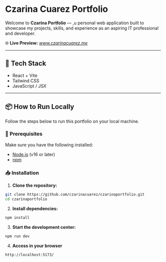 # Czarina Cuarez Portfolio

Welcome to **Czarina Portfolio** — ,u personal web application built to showcase my projects, skills, and experience as an aspiring IT professional and developer.

🌐 **Live Preview:** *www.czarinacuarez.me*

---

## 🚀 Tech Stack

- React + Vite
- Tailwind CSS
- JavaScript / JSX

---

## 📦 How to Run Locally

Follow the steps below to run this portfolio on your local machine.

### 🔧 Prerequisites

Make sure you have the following installed:

- [Node.js](https://nodejs.org/) (v16 or later)
- [npm](https://www.npmjs.com/)

### 📥 Installation

1. **Clone the repository:**

```bash
git clone https://github.com/czarinacuarez/czarinaportfolio.git
cd czarinaportfolio
```
2. **Install dependencies:**
```bash
npm install
```

3. **Start the development center:**
```bash
npm run dev
```
4. **Access in your browser**
```bash
http://localhost:5173/
```
